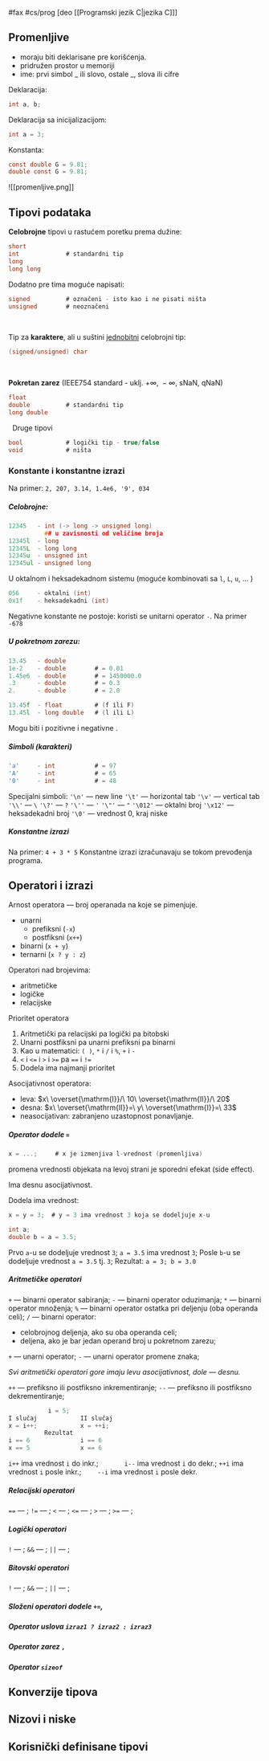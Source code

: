 #fax #cs/prog [deo [[Programski jezik C|jezika C]]]
$\:$

## Promenljive
- moraju biti deklarisane pre korišćenja.
- pridružen prostor u memoriji
- ime: prvi simbol \_ ili slovo, ostale \_, slova ili cifre

Deklaracija: 
```c
int a, b;
```
Deklaracija sa inicijalizacijom: 
```c
int a = 3;
```

Konstanta: 
```c
const double G = 9.81;
double const G = 9.81;
```

![[promenljive.png]]

## Tipovi podataka

**Celobrojne** tipovi u rastućem poretku prema dužine:
```c
short
int             # standardni tip
long         
long long
```
Dodatno pre tima moguće napisati:
```c
signed          # označeni - isto kao i ne pisati ništa
unsigned        # neoznačeni
```
$\:$

Tip za **karaktere**, ali u suštini <u>jednobitni</u> celobrojni tip:
```c
(signed/unsigned) char
```
$\:$

**Pokretan zarez** (IEEE754 standard - uklj. $+\infty,\ -\infty,\ \mathrm{sNaN},\ \mathrm{qNaN}$)
```c
float
double          # standardni tip
long double 
```
$\:$
Druge tipovi
```c
bool            # logički tip - true/false
void            # ništa
```

### Konstante i konstantne izrazi
Na primer: ```2, 207, 3.14, 1.4e6, '9', 034```

##### Celobrojne:
```c
12345   - int (-> long -> unsigned long) 
		  ## u zavisnosti od veličine broja
12345l  - long
12345L  - long long
12345u  - unsigned int
12345ul - unsigned long 
```
U oktalnom i heksadekadnom sistemu (moguće kombinovati sa ```l```, ```L```, ```u```, ... )
```c
056     - oktalni (int)
0x1f    - heksadekadni (int)
```

Negativne konstante ne postoje: koristi se unitarni operator ```-```.
Na primer ```-678```

##### U pokretnom zarezu:
```c
13.45   - double
1e-2    - double        # = 0.01
1.45e6  - double        # = 1450000.0
.3      - double        # = 0.3
2.      - double        # = 2.0

13.45f  - float         # (f ili F)
13.45l  - long double   # (l ili L)
```
Mogu biti i pozitivne i negativne .

##### Simboli (karakteri)
```c
'a'     - int           # = 97
'A'     - int           # = 65
'0'     - int           # = 48
```
Specijalni simboli:
```'\n'``` — new line
```'\t'``` — horizontal tab
```'\v'``` — vertical tab
```'\\'``` — ```\```
```'\?'``` — ```?```
```'\''``` — ```'```
```'\"'``` — ```"```
```'\012'``` — oktalni broj
```'\x12'``` — heksadekadni broj
```'\0'``` — vrednost $0$, kraj niske

##### Konstantne izrazi
Na primer: ```4 + 3 * 5```
Konstantne izrazi izračunavaju se tokom prevođenja programa.

## Operatori i izrazi
Arnost operatora — broj operanada na koje se pimenjuje.
- unarni
	- prefiksni (```-x```)
	- postfiksni (```x++```)
- binarni (```x + y```)
- ternarni (```x ? y : z```)
$\:$

Operatori nad brojevima:
- aritmetičke
- logičke
- relacijske

Prioritet operatora
1. Aritmetički pa relacijski pa logički pa bitobski
2. Unarni postfiksni pa unarni prefiksni pa binarni
3. Kao u matematici: ```( )```, ```*``` i ```/``` i ```%```, ```+``` i ```-```
4. ```<``` i ```<=``` i ```>``` i ```>=``` pa ```==``` i ```!=```
5. Dodela ima najmanji prioritet
$\:$

Asocijativnost operatora:
- leva: $x\ \overset{\mathrm{I}}/\ 10\ \overset{\mathrm{II}}/\ 20$
- desna: $x\ \overset{\mathrm{II}}=\ y\ \overset{\mathrm{I}}=\ 33$
- neasocijativan: zabranjeno uzastopnost ponavljanje.

##### Operator dodele ```=```
```c
x = ...;     # x je izmenjiva l-vrednost (promenljiva)
```
promena vrednosti objekata na levoj strani je sporedni efekat (side effect).

Ima desnu asocijativnost.

Dodela ima vrednost: 
```c
x = y = 3;  # y = 3 ima vrednost 3 koja se dodeljuje x-u
```

```c
int a;
double b = a = 3.5;
```
Prvo ```a```-u se dodeljuje vrednost ```3```;
```a = 3.5``` ima vrednost ```3```;
Posle ```b```-u se dodeljuje vrednost ```a = 3.5``` tj. ```3```;
Rezultat: ```a = 3; b = 3.0```

##### Aritmetičke operatori
```+``` — binarni operator sabiranja;
```-``` — binarni operator oduzimanja;
```*``` — binarni operator množenja;
```%``` — binarni operator ostatka pri deljenju (oba operanda celi);
```/``` — binarni operator:
- celobrojnog deljenja, ako su oba operanda celi;
- deljena, ako je bar jedan operand broj u pokretnom zarezu;


```+``` — unarni operator;
```-``` — unarni operator promene znaka;

*Svi  aritmetički operatori gore imaju levu asocijativnost, dole — desnu.*

```++``` — prefiksno ili postfiksno inkrementiranje;
```--``` — prefiksno ili postfiksno dekrementiranje;
```c
           i = 5;
I slučaj            II slučaj
x = i++;            x = ++i;
          Rezultat
i == 6              i == 6
x == 5              x == 6
```

```i++``` ima vrednost ```i``` do inkr.; $\ \ \ \ \ \ \ \quad$ ```i--``` ima vrednost ```i``` do dekr.;
```++i``` ima vrednost ```i``` posle inkr.; $\ \ \quad$ ```--i``` ima vrednost ```i``` posle dekr.

##### Relacijski operatori
```==``` — ;
```!=``` — ;
```<``` — ;
```<=``` — ;
```>``` — ;
```>=``` — ;

##### Logički operatori
```!``` — ;
```&&``` — ;
```||``` — ;

##### Bitovski operatori
```!``` — ;
```&&``` — ;
```||``` — ;
##### Složeni operatori dodele ```+=```,

##### Operator uslova ```izraz1 ? izraz2 : izraz3```

##### Operator zarez ```,```

##### Operator ```sizeof```

## Konverzije tipova

## Nizovi i niske

## Korisnički definisane tipovi